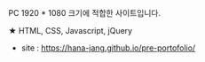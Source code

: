 PC 1920 * 1080 크기에 적합한 사이트입니다.

★ HTML, CSS, Javascript, jQuery

- site : https://hana-jang.github.io/pre-portofolio/
